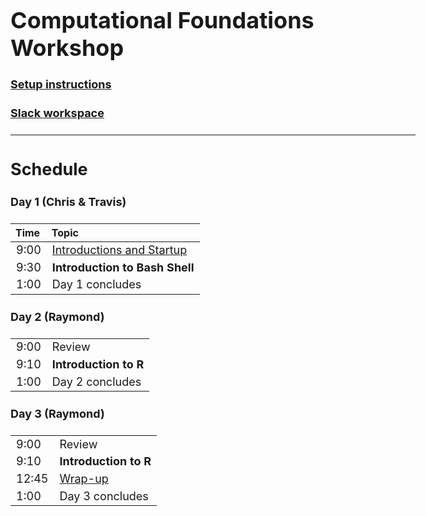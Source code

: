 <style type="text/css">

body, td {
   font-size: 18px;
}
</style>

# Computational Foundations Workshop

#### [Setup instructions](workshop_setup/setup_instructions.html)

#### [Slack workspace](https://umcoderspaces.slack.com)

---

## Schedule

#### Day 1 (Chris & Travis)
| Time | Topic |
| :---  | :---- |
|  9:00 | [Introductions and Startup](Module00_Introduction.html) |
|  9:30 | **Introduction to Bash Shell** |
|  1:00 | Day 1 concludes |
#### Day 2 (Raymond)
| | |
| :---  | :---- |
|  9:00 | Review |
|  9:10 | **Introduction to R** |
|  1:00 | Day 2 concludes |
#### Day 3 (Raymond)
| | |
| :---  | :---- |
|  9:00 | Review |
|  9:10 | **Introduction to R** |
| 12:45 | [Wrap-up](Module99_Wrap_up.html)
|  1:00 | Day 3 concludes |